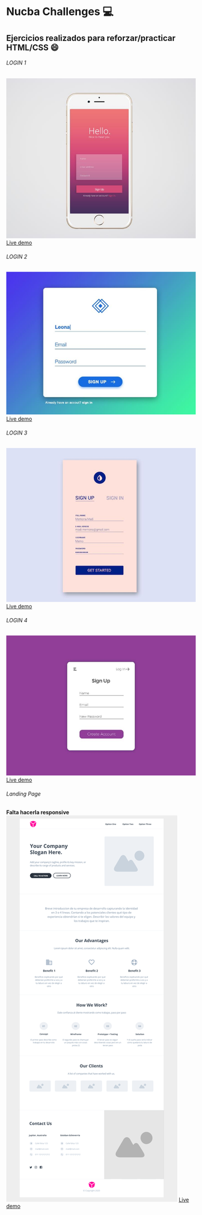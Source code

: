 # Nucba Challenges :computer:
## Ejercicios realizados para reforzar/practicar HTML/CSS :smile:
###### LOGIN 1
<img src="/Login1/Mockup/login1.JPG" />
<a href="https://login1-nucba.netlify.app" target="_blank">Live demo</a>

###### LOGIN 2
<img src="/Login2/Mockup/login2.JPG" />
<a href="https://login2-nucba.netlify.app" target="_blank">Live demo</a>

###### LOGIN 3
<img src="/Login3/Mockup/login3.JPG" />
<a href="https://login3-nucba.netlify.app" target="_blank">Live demo</a>

###### LOGIN 4
<img src="/Login4/Mockup/login4.JPG" />
<a href="https://login4-nucba.netlify.app" target="_blank">Live demo</a>


###### Landing Page
**Falta hacerla responsive** 
<img src="/LandingW/Mockup/wireframe.png" />
<a href="https://landing-nucba.netlify.app" target="_blank">Live demo</a>
 
